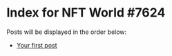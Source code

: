 # Index for NFT World #7624
Posts will be displayed in the order below:

- [Your first post](./001-first.md)

